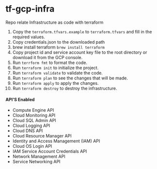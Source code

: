 # tf-gcp-infra
Repo relate Infrastructure as code with terraform 

1. Copy the `terraform.tfvars.example` to `terraform.tfvars` and fill in the required values.
2. Copy credentials.json to the downloaded path
3. brew install terraform `brew install terraform`
4. Copy project id and service account key file to the root directory or download it from the GCP console.
5. Run `terrform fmt` to format the code.
6. Run `terraform init` to initialize the project.
7. Run `terraform validate` to validate the code.
8. Run `terraform plan` to see the changes that will be made.
9. Run `terraform apply` to apply the changes.
10. Run `terraform destroy` to destroy the infrastructure.



#### API'S Enabled 
- Compute Engine API	
- Cloud Monitoring API		
- Cloud SQL Admin API		
- Cloud Logging API		
- Cloud DNS API		
- Cloud Resource Manager API	
- Identity and Access Management (IAM) API		
- Cloud OS Login API					
- IAM Service Account Credentials API					
- Network Management API					
- Service Networking API
